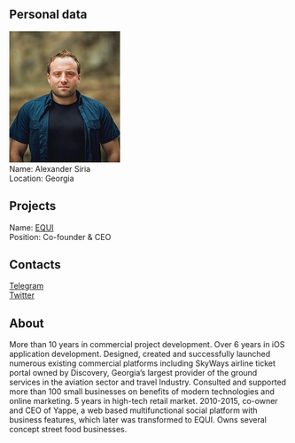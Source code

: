 ## Personal data
![alexander siria photo](photo/alexander_siria.jpg)  
Name: Alexander Siria  
Location: Georgia
## Projects 
Name: [EQUI](../projects/equi.md)  
Position: Co-founder & CEO 
## Contacts
[Telegram](https://t.me/equiteam)  
[Twitter](https://twitter.com/alxequi)
## About
More than 10 years in commercial project development. Over 6 years in iOS application development. Designed, created and successfully launched numerous existing commercial platforms including SkyWays airline ticket portal owned by Discovery, Georgia’s largest provider of the ground services in the aviation sector and travel Industry. Consulted and supported more than 100 small businesses on benefits of modern technologies and online marketing. 5 years in high-tech retail market. 2010-2015, co-owner and CEO of Yappe, a web based multifunctional social platform with business features, which later was transformed to EQUI. Owns several concept street food businesses.
